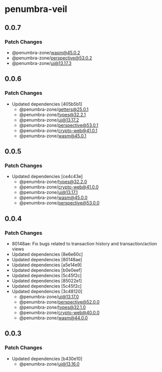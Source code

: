 # penumbra-veil

## 0.0.7

### Patch Changes

- @penumbra-zone/wasm@45.0.2
- @penumbra-zone/perspective@53.0.2
- @penumbra-zone/ui@13.17.3

## 0.0.6

### Patch Changes

- Updated dependencies [405b5b1]
  - @penumbra-zone/getters@25.0.1
  - @penumbra-zone/types@32.2.1
  - @penumbra-zone/ui@13.17.2
  - @penumbra-zone/perspective@53.0.1
  - @penumbra-zone/crypto-web@41.0.1
  - @penumbra-zone/wasm@45.0.1

## 0.0.5

### Patch Changes

- Updated dependencies [ce4c43e]
  - @penumbra-zone/types@32.2.0
  - @penumbra-zone/crypto-web@41.0.0
  - @penumbra-zone/ui@13.17.1
  - @penumbra-zone/wasm@45.0.0
  - @penumbra-zone/perspective@53.0.0

## 0.0.4

### Patch Changes

- 80148ae: Fix bugs related to transaction history and transaction/action views
- Updated dependencies [8e6e60c]
- Updated dependencies [80148ae]
- Updated dependencies [a5e14e9]
- Updated dependencies [b0e0eef]
- Updated dependencies [5c45f2c]
- Updated dependencies [85022e1]
- Updated dependencies [5c45f2c]
- Updated dependencies [3c48120]
  - @penumbra-zone/ui@13.17.0
  - @penumbra-zone/perspective@52.0.0
  - @penumbra-zone/types@32.1.0
  - @penumbra-zone/crypto-web@40.0.0
  - @penumbra-zone/wasm@44.0.0

## 0.0.3

### Patch Changes

- Updated dependencies [b430e10]
  - @penumbra-zone/ui@13.16.0
